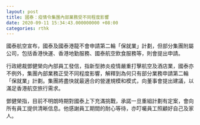 ```yaml
---
layout: post
title: 國泰：疫情令集團內部業務受不同程度影響
date: 2020-09-11 15:34:43.000000000 +08:00
categories: rthk
---
```


國泰航空宣布，國泰及國泰港龍不會申請第二輪「保就業」計劃，但部分集團附屬公司，包括香港快運、香港地勤服務、國泰航空飲食服務等，則會提出申請。

行政總裁鄧健榮向內部員工發信，指新型肺炎疫情嚴重打擊航空及酒店業，國泰亦不例外，集團內部業務正受不同程度影響，解釋到為何只有部分業務申請第二輪「保就業」計劃。集團將盡快就最適合的營運規模和模式，向董事會提出建議，以滿足香港航空旅行需求。

鄧健榮指，目前不明朗時期對國泰上下充滿挑戰，承諾一旦重組計劃有定案，會向所有員工提供清晰信息。他感謝員工期間的耐心等待，亦叮囑員工照顧好自己及家人。
